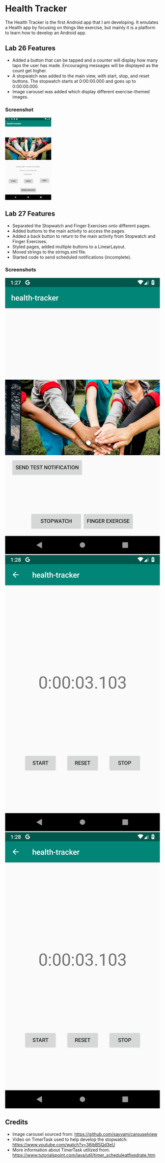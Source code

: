 # Health Tracker

The Health Tracker is the first Android app that I am developing.  It emulates a Health app by focusing on things like exercise, but mainly it is a platform to learn how to develop an Android app.

## Lab 26 Features

* Added a button that can be tapped and a counter will display how many taps the user has made.  Encouraging messages will be displayed as the count get higher.
* A stopwatch was added to the main view, with start, stop, and reset buttons.  The stopwatch starts at 0:00:00.000 and goes up to 0:00:00.000.
* Image carousel was added which display different exercise-themed images.

### Screenshot

<img src="./assets/screenshot_1.png"
     width=150;  margin-right= 10px;/>



## Lab 27 Features
* Separated the Stopwatch and Finger Exercises onto different pages.
* Added buttons to the main activity to access the pages.
* Added a back button to return to the main activity from Stopwatch and Finger Exercises.
* Styled pages, added multiple buttons to a LinearLayout.
* Moved strings to the strings.xml file.
* Started code to send scheduled notifications (incomplete).

### Screenshots

![screenshot 2](./assets/screenshot_2.png "Main Page") ![screenshot 3](./assets/screenshot_3.png "Stopwatch Page")![screenshot 3](./assets/screenshot_3.png "Finger Exerciser Page")




## Credits

* Image carousel sourced from: https://github.com/sayyam/carouselview
* Video on TimerTask used to help develop the stopwatch: https://www.youtube.com/watch?v=36jbBSQd3eU
* More information about TimerTask utilized from: https://www.tutorialspoint.com/java/util/timer_scheduleatfixedrate.htm

